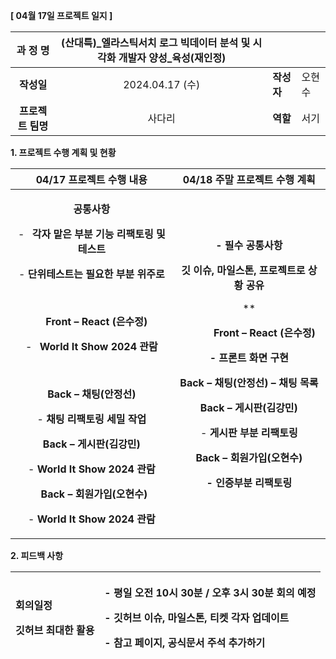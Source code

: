 ﻿**[ 04월 17일 프로젝트 일지 ]** 

|**과 정 명**|(산대특)\_엘라스틱서치 로그 빅데이터 분석 및 시각화 개발자 양성\_육성(재인정)|||
| :-: | :-: | :- | :- |
|**작성일**|2024\.04.17 (수)|**작성자**|오현수|
|**프로젝트 팀명**|사다리|**역할**|서기|

<a name="_heading=h.gjdgxs"></a>**1. 프로젝트 수행 계획 및 현황**

|**04/17 프로젝트 수행 내용**|**04/18 주말 프로젝트 수행 계획**|
| :-: | :-: |
|<p>**공통사항** </p><p>- ` `**각자 맡은 부분 기능 리팩토링 및 테스트**</p><p>- **단위테스트는 필요한 부분 위주로** </p><p>&emsp;</p><p>&emsp;**Front – React (은수정)**</p><p>- ` `**World It Show 2024 관람**</p><p>&emsp;</p><p>**Back – 채팅(안정선)** </p><p>- **채팅 리팩토링 세밀 작업**</p><p></p><p>**Back – 게시판(김강민)**</p><p>- **World It Show 2024 관람**</p><p></p><p>` `**Back – 회원가입(오현수)**</p><p>- **World It Show 2024 관람**</p>|<p>**- 필수 공통사항** </p><p>**깃 이슈, 마일스톤, 프로젝트로 상황 공유**</p><p>**  </p><p>`      `**Front – React (은수정)**</p><p>**- 프론트 화면 구현**</p><p></p><p>**Back – 채팅(안정선) – 채팅 목록** </p><p></p><p>**Back – 게시판(김강민)**</p><p>- **게시판 부분 리팩토링** </p><p></p><p>**Back – 회원가입(오현수)**</p><p>**- 인증부분 리팩토링** </p>|

**2. 피드백 사항**

|<p>**회의일정**</p><p>**깃허브 최대한 활용**</p>|<p>**- 평일  오전 10시 30분 / 오후 3시 30분 회의 예정**</p><p>**- 깃허브 이슈, 마일스톤, 티켓 각자 업데이트** </p><p>**- 참고 페이지, 공식문서 주석 추가하기**</p>|
| :- | :- |

